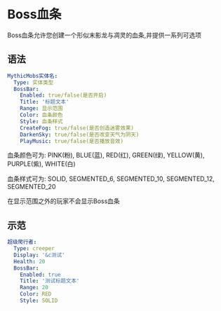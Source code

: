 **Boss血条**
============

Boss血条允许您创建一个形似末影龙与凋灵的血条,并提供一系列可选项

**语法**
--------

```yml
MythicMobs实体名:
  Type: 实体类型
  BossBar:
    Enabled: true/false(是否开启)
    Title: '标题文本'
    Range: 显示范围
    Color: 血条颜色
    Style: 血条样式
    CreateFog: true/false(是否创造迷雾效果)
    DarkenSky: true/false(是否改变天气为阴天)
    PlayMusic: true/false(是否播放音效)
```

血条颜色可为: PINK(粉), BLUE(蓝), RED(红), GREEN(绿), YELLOW(黄), PURPLE(紫), WHITE(白)

血条样式可为: SOLID, SEGMENTED_6, SEGMENTED_10, SEGMENTED_12, SEGMENTED_20

在显示范围之外的玩家不会显示Boss血条

**示范**
---------

```yml
超级爬行者:
  Type: creeper
  Display: '&c测试'
  Health: 20
  BossBar:
    Enabled: true
    Title: '测试标题文本'
    Range: 20
    Color: RED
    Style: SOLID
```